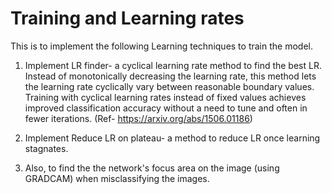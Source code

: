# Training and Learning rates

This is to implement the following Learning techniques to train the model.

1.  Implement LR finder- a cyclical learning rate method to find the best LR.  Instead of monotonically decreasing the learning rate, this method lets the learning rate cyclically vary between reasonable boundary values. Training with cyclical learning rates instead of fixed values achieves improved classification accuracy without a need to tune and often in fewer iterations. (Ref- https://arxiv.org/abs/1506.01186)

2.  Implement Reduce LR on plateau- a method to reduce LR once learning stagnates.

3.  Also, to find the the network's focus area on the image (using GRADCAM) when misclassifying the images. 
